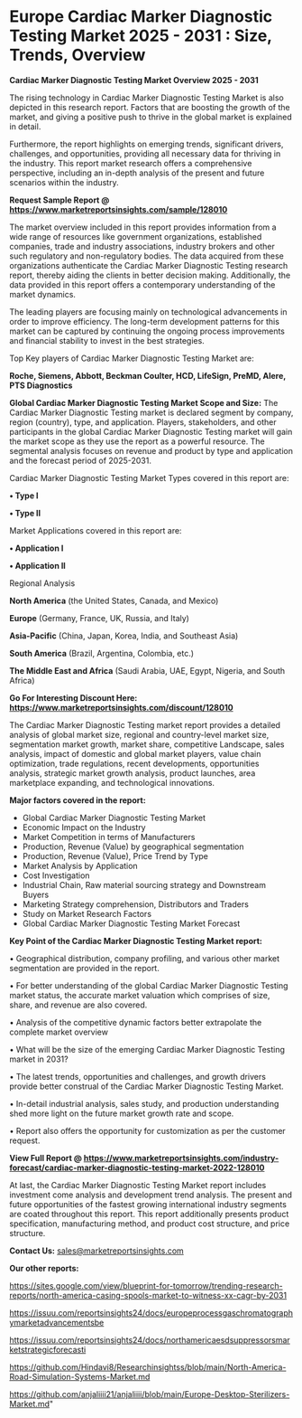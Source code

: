  # Europe Cardiac Marker Diagnostic Testing Market 2025 - 2031 : Size, Trends, Overview

<Strong> Cardiac Marker Diagnostic Testing Market Overview 2025 - 2031</strong>

The rising technology in Cardiac Marker Diagnostic Testing Market is also depicted in this research report. Factors that are boosting the growth of the market, and giving a positive push to thrive in the global market is explained in detail.

Furthermore, the report highlights on emerging trends, significant drivers, challenges, and opportunities, providing all necessary data for thriving in the industry. This report market research offers a comprehensive perspective, including an in-depth analysis of the present and future scenarios within the industry.

<strong>Request Sample Report @ <a href=https://www.marketreportsinsights.com/sample/128010>https://www.marketreportsinsights.com/sample/128010</a></strong>

The market overview included in this report provides information from a wide range of resources like government organizations, established companies, trade and industry associations, industry brokers and other such regulatory and non-regulatory bodies. The data acquired from these organizations authenticate the Cardiac Marker Diagnostic Testing research report, thereby aiding the clients in better decision making. Additionally, the data provided in this report offers a contemporary understanding of the market dynamics.

The leading players are focusing mainly on technological advancements in order to improve efficiency. The long-term development patterns for this market can be captured by continuing the ongoing process improvements and financial stability to invest in the best strategies.

Top Key players of Cardiac Marker Diagnostic Testing Market are:

<strong>Roche, Siemens, Abbott, Beckman Coulter, HCD, LifeSign, PreMD, Alere, PTS Diagnostics</strong>

<strong><b>Global Cardiac Marker Diagnostic Testing Market Scope and Size:</b></strong>
The Cardiac Marker Diagnostic Testing market is declared segment by company, region (country), type, and application. Players, stakeholders, and other participants in the global Cardiac Marker Diagnostic Testing market will gain the market scope as they use the report as a powerful resource. The segmental analysis focuses on revenue and product by type and application and the forecast period of 2025-2031.

Cardiac Marker Diagnostic Testing Market Types covered in this report are:

<strong>• Type I

• Type II</strong>

Market Applications covered in this report are:

<strong>• Application I

• Application II</strong> 

Regional Analysis

<strong>North America</strong> (the United States, Canada, and Mexico)

<strong>Europe</strong> (Germany, France, UK, Russia, and Italy)

<strong>Asia-Pacific</strong> (China, Japan, Korea, India, and Southeast Asia)

<strong>South America</strong> (Brazil, Argentina, Colombia, etc.)

<strong>The Middle East and Africa</strong> (Saudi Arabia, UAE, Egypt, Nigeria, and South Africa)

<strong>Go For Interesting Discount Here: <a href=https://www.marketreportsinsights.com/discount/128010>https://www.marketreportsinsights.com/discount/128010</a></strong>

The Cardiac Marker Diagnostic Testing market report provides a detailed analysis of global market size, regional and country-level market size, segmentation market growth, market share, competitive Landscape, sales analysis, impact of domestic and global market players, value chain optimization, trade regulations, recent developments, opportunities analysis, strategic market growth analysis, product launches, area marketplace expanding, and technological innovations.

<strong><b>Major factors covered in the report:</b></strong>
<ul>
  <li>Global Cardiac Marker Diagnostic Testing Market </li>
  <li>Economic Impact on the Industry</li>
  <li>Market Competition in terms of Manufacturers</li>
  <li>Production, Revenue (Value) by geographical segmentation</li>
  <li>Production, Revenue (Value), Price Trend by Type</li>
  <li>Market Analysis by Application</li>
  <li>Cost Investigation</li>
  <li>Industrial Chain, Raw material sourcing strategy and Downstream Buyers</li>
  <li>Marketing Strategy comprehension, Distributors and Traders</li>
  <li>Study on Market Research Factors</li>
  <li>Global Cardiac Marker Diagnostic Testing Market Forecast</li>
</ul>

<strong><b>Key Point of the Cardiac Marker Diagnostic Testing Market report:</b></strong>

• Geographical distribution, company profiling, and various other market segmentation are provided in the report.

• For better understanding of the global Cardiac Marker Diagnostic Testing market status, the accurate market valuation which comprises of size, share, and revenue are also covered.

• Analysis of the competitive dynamic factors better extrapolate the complete market overview

• What will be the size of the emerging Cardiac Marker Diagnostic Testing market in 2031?

• The latest trends, opportunities and challenges, and growth drivers provide better construal of the Cardiac Marker Diagnostic Testing Market.

• In-detail industrial analysis, sales study, and production understanding shed more light on the future market growth rate and scope.

• Report also offers the opportunity for customization as per the customer request.

<strong><b>View Full Report @ <a href=https://www.marketreportsinsights.com/industry-forecast/cardiac-marker-diagnostic-testing-market-2022-128010>https://www.marketreportsinsights.com/industry-forecast/cardiac-marker-diagnostic-testing-market-2022-128010</a></b></strong>


At last, the Cardiac Marker Diagnostic Testing Market report includes investment come analysis and development trend analysis. The present and future opportunities of the fastest growing international industry segments are coated throughout this report. This report additionally presents product specification, manufacturing method, and product cost structure, and price structure.

<strong>Contact Us:</strong>
sales@marketreportsinsights.com

<strong>Our other reports:</strong>

<a href=https://sites.google.com/view/blueprint-for-tomorrow/trending-research-reports/north-america-casing-spools-market-to-witness-xx-cagr-by-2031>https://sites.google.com/view/blueprint-for-tomorrow/trending-research-reports/north-america-casing-spools-market-to-witness-xx-cagr-by-2031</a>

<a href=https://issuu.com/reportsinsights24/docs/europeprocessgaschromatographymarketadvancementsbe>https://issuu.com/reportsinsights24/docs/europeprocessgaschromatographymarketadvancementsbe</a>

<a href=https://issuu.com/reportsinsights24/docs/northamericaesdsuppressorsmarketstrategicforecasti>https://issuu.com/reportsinsights24/docs/northamericaesdsuppressorsmarketstrategicforecasti</a>

<a href=https://github.com/Hindavi8/Researchinsightss/blob/main/North-America-Road-Simulation-Systems-Market.md>https://github.com/Hindavi8/Researchinsightss/blob/main/North-America-Road-Simulation-Systems-Market.md</a>

<a href=https://github.com/anjaliiii21/anjaliiii/blob/main/Europe-Desktop-Sterilizers-Market.md>https://github.com/anjaliiii21/anjaliiii/blob/main/Europe-Desktop-Sterilizers-Market.md</a>"
